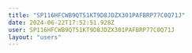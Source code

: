 ```yaml
---
title: "SP116HFCWB9QT51KT9D8JDZX301PAFBRP77C0Q71J"
date: 2024-06-22T17:52:51.928Z
user: SP116HFCWB9QT51KT9D8JDZX301PAFBRP77C0Q71J
layout: "users"
---
```

    